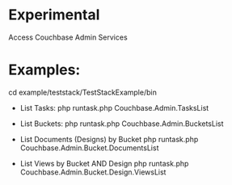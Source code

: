 Experimental
============

Access Couchbase Admin Services

Examples:
=========

cd example/teststack/TestStackExample/bin

- List Tasks:
php runtask.php Couchbase.Admin.TasksList

- List Buckets:
php runtask.php Couchbase.Admin.BucketsList

- List Documents (Designs) by Bucket
php runtask.php Couchbase.Admin.Bucket.DocumentsList

- List Views by Bucket AND Design
php runtask.php Couchbase.Admin.Bucket.Design.ViewsList



